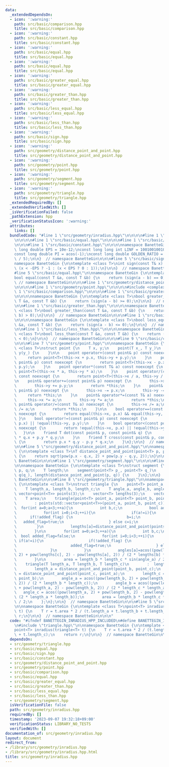 ```yaml
---
data:
  _extendedDependsOn:
  - icon: ':warning:'
    path: src/basic/comparison.hpp
    title: src/basic/comparison.hpp
  - icon: ':warning:'
    path: src/basic/constant.hpp
    title: src/basic/constant.hpp
  - icon: ':warning:'
    path: src/basic/equal.hpp
    title: src/basic/equal.hpp
  - icon: ':warning:'
    path: src/basic/equal.hpp
    title: src/basic/equal.hpp
  - icon: ':warning:'
    path: src/basic/greater_equal.hpp
    title: src/basic/greater_equal.hpp
  - icon: ':warning:'
    path: src/basic/greater_than.hpp
    title: src/basic/greater_than.hpp
  - icon: ':warning:'
    path: src/basic/less_equal.hpp
    title: src/basic/less_equal.hpp
  - icon: ':warning:'
    path: src/basic/less_than.hpp
    title: src/basic/less_than.hpp
  - icon: ':warning:'
    path: src/basic/sign.hpp
    title: src/basic/sign.hpp
  - icon: ':warning:'
    path: src/geometry/distance_point_and_point.hpp
    title: src/geometry/distance_point_and_point.hpp
  - icon: ':warning:'
    path: src/geometry/point.hpp
    title: src/geometry/point.hpp
  - icon: ':warning:'
    path: src/geometry/segment.hpp
    title: src/geometry/segment.hpp
  - icon: ':warning:'
    path: src/geometry/triangle.hpp
    title: src/geometry/triangle.hpp
  _extendedRequiredBy: []
  _extendedVerifiedWith: []
  _isVerificationFailed: false
  _pathExtension: hpp
  _verificationStatusIcon: ':warning:'
  attributes:
    links: []
  bundledCode: "#line 1 \"src/geometry/inradius.hpp\"\n\n\n\n#line 1 \"src/geometry/triangle.hpp\"\
    \n\n\n\n#line 1 \"src/basic/equal.hpp\"\n\n\n\n#line 1 \"src/basic/sign.hpp\"\n\
    \n\n\n#line 1 \"src/basic/constant.hpp\"\n\n\n\nnamespace BanetteGin {\n\nconst\
    \ long double EPS = 10e-12;\nconst long long int LINF = 1001001001001001001LL;\n\
    const long double PI = acos(-1);\nconst long double GOLDEN_RATIO = 2 * cos(PI\
    \ / 5);\n\n}  // namespace BanetteGin\n\n\n#line 5 \"src/basic/sign.hpp\"\n\n\
    namespace BanetteGin {\n\ntemplate <class T>\nint sign(const T& x) {\n    return\
    \ (x < -EPS ? -1 : (x < EPS ? 0 : 1));\n}\n\n}  // namespace BanetteGin\n\n\n\
    #line 5 \"src/basic/equal.hpp\"\n\nnamespace BanetteGin {\n\ntemplate <class T>\n\
    bool equal(const T &a, const T &b) {\n    return (sign(a - b) == 0);\n}\n\n} \
    \ // namespace BanetteGin\n\n\n#line 1 \"src/geometry/distance_point_and_point.hpp\"\
    \n\n\n\n#line 1 \"src/geometry/point.hpp\"\n\n\n\n#include <complex>\n\n#line\
    \ 1 \"src/basic/comparison.hpp\"\n\n\n\n#line 1 \"src/basic/greater_equal.hpp\"\
    \n\n\n\nnamespace BanetteGin {\n\ntemplate <class T>\nbool greater_equal(const\
    \ T &a, const T &b) {\n    return (sign(a - b) >= 0);\n}\n\n}  // namespace BanetteGin\n\
    \n\n#line 1 \"src/basic/greater_than.hpp\"\n\n\n\nnamespace BanetteGin {\n\ntemplate\
    \ <class T>\nbool greater_than(const T &a, const T &b) {\n    return (sign(a -\
    \ b) > 0);\n}\n\n}  // namespace BanetteGin\n\n\n#line 1 \"src/basic/less_equal.hpp\"\
    \n\n\n\nnamespace BanetteGin {\n\ntemplate <class T>\nbool less_equal(const T\
    \ &a, const T &b) {\n    return (sign(a - b) <= 0);\n}\n\n}  // namespace BanetteGin\n\
    \n\n#line 1 \"src/basic/less_than.hpp\"\n\n\n\nnamespace BanetteGin {\n\ntemplate\
    \ <class T>\nbool less_than(const T &a, const T &b) {\n    return (sign(a - b)\
    \ < 0);\n}\n\n}  // namespace BanetteGin\n\n\n#line 9 \"src/basic/comparison.hpp\"\
    \n\n\n#line 7 \"src/geometry/point.hpp\"\n\nnamespace BanetteGin {\n\ntemplate\
    \ <class T>\nstruct point {\n    T x, y;\n    point(T x_, T y_)\n        : x(x_),\
    \ y(y_) {\n    }\n\n    point operator+(const point& p) const noexcept {\n   \
    \     return point<T>(this->x + p.x, this->y + p.y);\n    }\n    point operator-(const\
    \ point& p) const noexcept {\n        return point<T>(this->x - p.x, this->y -\
    \ p.y);\n    }\n    point operator*(const T& a) const noexcept {\n        return\
    \ point<T>(this->x * a, this->y * a);\n    }\n    point operator/(const T& a)\
    \ const noexcept {\n        return point<T>(this->x / a, this->y / a);\n    }\n\
    \n    point& operator+=(const point& p) noexcept {\n        this->x += p.x;\n\
    \        this->y += p.y;\n        return *this;\n    }\n    point& operator-=(const\
    \ point& p) noexcept {\n        this->x -= p.x;\n        this->y -= p.y;\n   \
    \     return *this;\n    }\n    point& operator*=(const T& a) noexcept {\n   \
    \     this->x *= a;\n        this->y *= a;\n        return *this;\n    }\n   \
    \ point& operator/=(const T& a) noexcept {\n        this->x /= a;\n        this->y\
    \ /= a;\n        return *this;\n    }\n\n    bool operator==(const point& p) const\
    \ noexcept {\n        return equal(this->x, p.x) && equal(this->y, p.y);\n   \
    \ }\n    bool operator!=(const point& p) const noexcept {\n        return !equal(this->x,\
    \ p.x) || !equal(this->y, p.y);\n    }\n    bool operator<(const point& p) const\
    \ noexcept {\n        return !equal(this->x, p.x) || !equal(this->y, p.y);\n \
    \   }\n\n    friend T dot(const point& p, const point& q) {\n        return p.x\
    \ * q.x + p.y * q.y;\n    }\n    friend T cross(const point& p, const point& q)\
    \ {\n        return p.x * q.y - p.y * q.x;\n    }\n};\n\n}  // namespace BanetteGin\n\
    \n\n#line 5 \"src/geometry/distance_point_and_point.hpp\"\n\nnamespace BanetteGin\
    \ {\n\ntemplate <class T>\nT distance_point_and_point(point<T> p, point<T> q)\
    \ {\n    return sqrt(pow(p.x - q.x, 2) + pow(p.y - q.y, 2));\n}\n\n}  // namespace\
    \ BanetteGin\n\n\n#line 1 \"src/geometry/segment.hpp\"\n\n\n\n#line 6 \"src/geometry/segment.hpp\"\
    \n\nnamespace BanetteGin {\n\ntemplate <class T>\nstruct segment {\n    point<T>\
    \ p, q;\n    T length;\n    segment(point<T> p_, point<T> q_)\n        : p(p_),\
    \ q(q_), length(distance_point_and_point(p, q)) {\n    }\n};\n\n}  // namespace\
    \ BanetteGin\n\n\n#line 8 \"src/geometry/triangle.hpp\"\n\nnamespace BanetteGin\
    \ {\n\ntemplate <class T>\nstruct triangle {\n    point<T> point_a, point_b, point_c;\n\
    \    T length_a, length_b, length_c;\n    T angle_a, angle_b, angle_c;\n\n   \
    \ vector<point<T>> points(3);\n    vector<T> lengths(3);\n    vector<T> angles(3);\n\
    \    T area;\n    triangle(point<T> point_a, point<T> point_b, point<T> point_c)\n\
    \        : points(std::vector<point<T>>(point_a, point_b, point_c)) {\n      \
    \  for(int a=0;a<3;++a){\n            int b,c;\n            bool added_flag=false;\n\
    \            for(int i=0;i<3;++i){\n                if(a!=i){\n              \
    \      if(!added_flag) {\n                        b=i;\n                     \
    \   added_flag=true;\n                    } else c=i;\n                }\n   \
    \         }\n            lengths[a]=distance_point_and_point(points[b],points[c]);\n\
    \        }\n\n        for(int a=0;a<3;++a){\n            int b,c;\n          \
    \  bool added_flag=false;\n            for(int i=0;i<3;++i){\n               \
    \ if(a!=i){\n                    if(!added_flag) {\n                        b=i;\n\
    \                        added_flag=true;\n                    } else c=i;\n \
    \               }\n            }\n            angles[a]=acos((pow(lengths[b],\
    \ 2) + pow(lengths[c], 2) - pow(lengths[a], 2)) / (2 * lengths[b] * lengths[c]))\n\
    \        }\n\n        area = length_b * length_c * sin(angle_a) / 2;\n    };\n\
    \    triangle(T length_a, T length_b, T length_c)\n        :  lengths(std::vector<T>(length_a,length_b,length_c)){\n\
    \        length_a = distance_point_and_point(point_b, point_c);\n        length_b\
    \ = distance_point_and_point(point_c, point_a);\n        length_c = distance_point_and_point(point_a,\
    \ point_b);\n        angle_a = acos((pow(length_b, 2) + pow(length_c, 2) - pow(length_a,\
    \ 2)) / (2 * length_b * length_c));\n        angle_b = acos((pow(length_c, 2)\
    \ + pow(length_a, 2) - pow(length_b, 2)) / (2 * length_c * length_a));\n     \
    \   angle_c = acos((pow(length_a, 2) + pow(length_b, 2) - pow(length_c, 2)) /\
    \ (2 * length_a * length_b));\n        area = length_b * length_c * sin(angle_a)\
    \ / 2;\n    };\n};\n\n}  // namespace BanetteGin\n\n\n#line 5 \"src/geometry/inradius.hpp\"\
    \n\nnamespace BanetteGin {\n\ntemplate <class T>\npoint<T> inradius(triangle<T>\
    \ t) {\n    T r = t.area * 2 / (t.length_a + t.length_b + t.length_c);\n    return\
    \ r;\n}\n\n}  // namespace BanetteGin\n\n\n"
  code: "#ifndef BANETTEGIN_INRADIUS_HPP_INCLUDED\n#define BANETTEGIN_INRADIUS_HPP_INCLUDED\n\
    \n#include \"triangle.hpp\"\n\nnamespace BanetteGin {\n\ntemplate <class T>\n\
    point<T> inradius(triangle<T> t) {\n    T r = t.area * 2 / (t.length_a + t.length_b\
    \ + t.length_c);\n    return r;\n}\n\n}  // namespace BanetteGin\n\n#endif"
  dependsOn:
  - src/geometry/triangle.hpp
  - src/basic/equal.hpp
  - src/basic/sign.hpp
  - src/basic/constant.hpp
  - src/geometry/distance_point_and_point.hpp
  - src/geometry/point.hpp
  - src/basic/comparison.hpp
  - src/basic/equal.hpp
  - src/basic/greater_equal.hpp
  - src/basic/greater_than.hpp
  - src/basic/less_equal.hpp
  - src/basic/less_than.hpp
  - src/geometry/segment.hpp
  isVerificationFile: false
  path: src/geometry/inradius.hpp
  requiredBy: []
  timestamp: '2023-09-07 19:32:18+09:00'
  verificationStatus: LIBRARY_NO_TESTS
  verifiedWith: []
documentation_of: src/geometry/inradius.hpp
layout: document
redirect_from:
- /library/src/geometry/inradius.hpp
- /library/src/geometry/inradius.hpp.html
title: src/geometry/inradius.hpp
---
```

